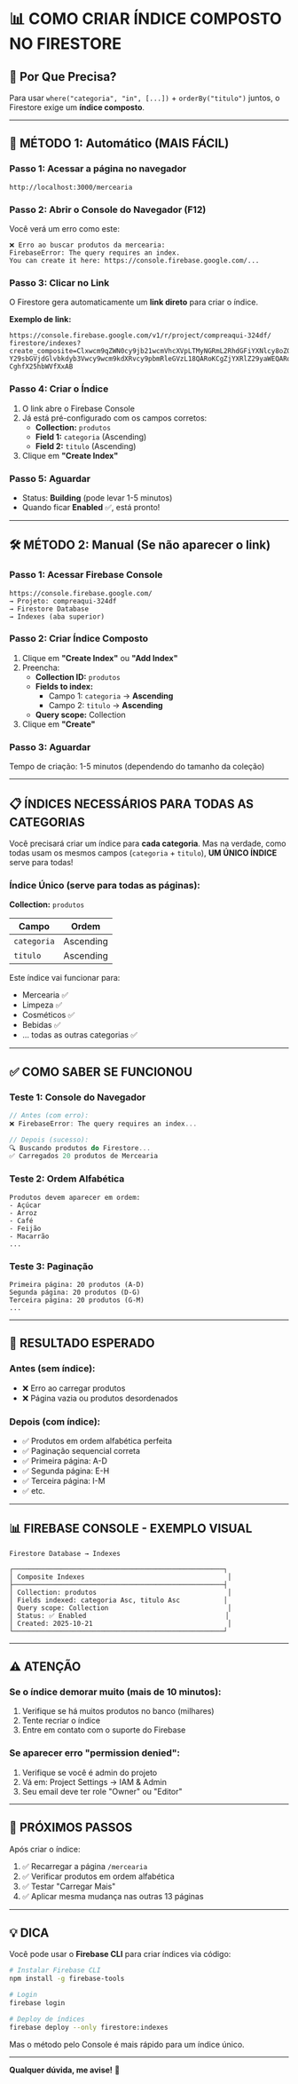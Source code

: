 # 📊 COMO CRIAR ÍNDICE COMPOSTO NO FIRESTORE

## 🎯 Por Que Precisa?

Para usar `where("categoria", "in", [...])` + `orderBy("titulo")` juntos, o Firestore exige um **índice composto**.

---

## 🚀 MÉTODO 1: Automático (MAIS FÁCIL)

### Passo 1: Acessar a página no navegador
```
http://localhost:3000/mercearia
```

### Passo 2: Abrir o Console do Navegador (F12)

Você verá um erro como este:
```
❌ Erro ao buscar produtos da mercearia: 
FirebaseError: The query requires an index. 
You can create it here: https://console.firebase.google.com/...
```

### Passo 3: Clicar no Link

O Firestore gera automaticamente um **link direto** para criar o índice.

**Exemplo de link:**
```
https://console.firebase.google.com/v1/r/project/compreaqui-324df/
firestore/indexes?create_composite=Clxwcm9qZWN0cy9jb21wcmVhcXVpLTMyNGRmL2RhdGFiYXNlcy8oZGVmYXVsdCkv
Y29sbGVjdGlvbkdyb3Vwcy9wcm9kdXRvcy9pbmRleGVzL18QARoKCgZjYXRlZ29yaWEQARoJCgV0aXR1bG8QARoM
CghfX25hbWVfXxAB
```

### Passo 4: Criar o Índice

1. O link abre o Firebase Console
2. Já está pré-configurado com os campos corretos:
   - **Collection:** `produtos`
   - **Field 1:** `categoria` (Ascending)
   - **Field 2:** `titulo` (Ascending)
3. Clique em **"Create Index"**

### Passo 5: Aguardar

- Status: **Building** (pode levar 1-5 minutos)
- Quando ficar **Enabled** ✅, está pronto!

---

## 🛠️ MÉTODO 2: Manual (Se não aparecer o link)

### Passo 1: Acessar Firebase Console

```
https://console.firebase.google.com/
→ Projeto: compreaqui-324df
→ Firestore Database
→ Indexes (aba superior)
```

### Passo 2: Criar Índice Composto

1. Clique em **"Create Index"** ou **"Add Index"**
2. Preencha:
   - **Collection ID:** `produtos`
   - **Fields to index:**
     - Campo 1: `categoria` → **Ascending**
     - Campo 2: `titulo` → **Ascending**
   - **Query scope:** Collection
3. Clique em **"Create"**

### Passo 3: Aguardar

Tempo de criação: 1-5 minutos (dependendo do tamanho da coleção)

---

## 📋 ÍNDICES NECESSÁRIOS PARA TODAS AS CATEGORIAS

Você precisará criar um índice para **cada categoria**. Mas na verdade, como todas usam os mesmos campos (`categoria` + `titulo`), **UM ÚNICO ÍNDICE** serve para todas!

### Índice Único (serve para todas as páginas):

**Collection:** `produtos`

| Campo | Ordem |
|-------|-------|
| `categoria` | Ascending |
| `titulo` | Ascending |

Este índice vai funcionar para:
- Mercearia ✅
- Limpeza ✅
- Cosméticos ✅
- Bebidas ✅
- ... todas as outras categorias ✅

---

## ✅ COMO SABER SE FUNCIONOU

### Teste 1: Console do Navegador
```javascript
// Antes (com erro):
❌ FirebaseError: The query requires an index...

// Depois (sucesso):
🔍 Buscando produtos do Firestore...
✅ Carregados 20 produtos de Mercearia
```

### Teste 2: Ordem Alfabética
```
Produtos devem aparecer em ordem:
- Açúcar
- Arroz
- Café
- Feijão
- Macarrão
...
```

### Teste 3: Paginação
```
Primeira página: 20 produtos (A-D)
Segunda página: 20 produtos (D-G)
Terceira página: 20 produtos (G-M)
...
```

---

## 🎯 RESULTADO ESPERADO

### Antes (sem índice):
- ❌ Erro ao carregar produtos
- ❌ Página vazia ou produtos desordenados

### Depois (com índice):
- ✅ Produtos em ordem alfabética perfeita
- ✅ Paginação sequencial correta
- ✅ Primeira página: A-D
- ✅ Segunda página: E-H
- ✅ Terceira página: I-M
- ✅ etc.

---

## 📊 FIREBASE CONSOLE - EXEMPLO VISUAL

```
Firestore Database → Indexes

┌─────────────────────────────────────────────────────┐
│ Composite Indexes                                    │
├─────────────────────────────────────────────────────┤
│ Collection: produtos                                 │
│ Fields indexed: categoria Asc, titulo Asc           │
│ Query scope: Collection                              │
│ Status: ✅ Enabled                                   │
│ Created: 2025-10-21                                  │
└─────────────────────────────────────────────────────┘
```

---

## ⚠️ ATENÇÃO

### Se o índice demorar muito (mais de 10 minutos):
1. Verifique se há muitos produtos no banco (milhares)
2. Tente recriar o índice
3. Entre em contato com o suporte do Firebase

### Se aparecer erro "permission denied":
1. Verifique se você é admin do projeto
2. Vá em: Project Settings → IAM & Admin
3. Seu email deve ter role "Owner" ou "Editor"

---

## 🚀 PRÓXIMOS PASSOS

Após criar o índice:

1. ✅ Recarregar a página `/mercearia`
2. ✅ Verificar produtos em ordem alfabética
3. ✅ Testar "Carregar Mais"
4. ✅ Aplicar mesma mudança nas outras 13 páginas

---

## 💡 DICA

Você pode usar o **Firebase CLI** para criar índices via código:

```bash
# Instalar Firebase CLI
npm install -g firebase-tools

# Login
firebase login

# Deploy de índices
firebase deploy --only firestore:indexes
```

Mas o método pelo Console é mais rápido para um índice único.

---

**Qualquer dúvida, me avise!** 🚀


